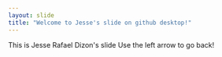 ```yaml
---
layout: slide
title: "Welcome to Jesse's slide on github desktop!"
---
```

This is Jesse Rafael Dizon's slide
Use the left arrow to go back!